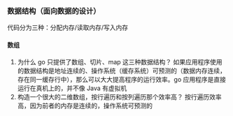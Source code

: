 ### 数据结构（面向数据的设计）
代码分为三种：分配内存/读取内存/写入内存

#### 数组
1. 为什么 go 只提供了数组、切片、map 这三种数据结构？
    如果应用程序使用的数据结构是地址连续的、操作系统（缓存系统）可预测的（数据内存连续，存在同一缓存行中），那么可以大大提高程序的运行效率。go 应用程序是直接运行在真机上的，并不像 Java 有虚拟机
2. 构造一个很大的二维数组，按行遍历和按列遍历那个效率高？
    按行遍历效率高，因为前者的内存是连续的，操作系统可预测的
